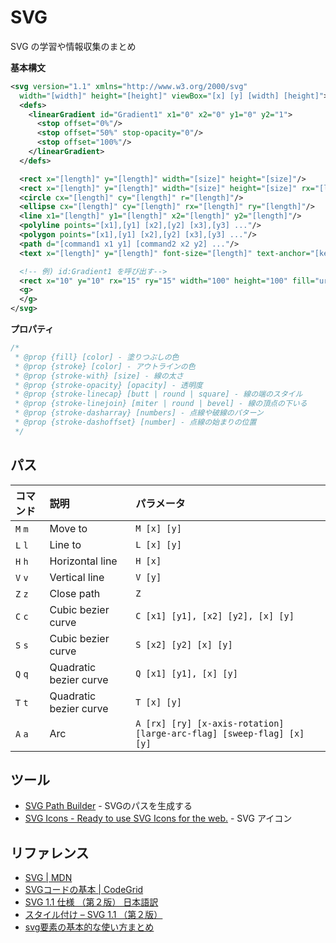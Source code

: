 # SVG

SVG の学習や情報収集のまとめ

__基本構文__

```xml
<svg version="1.1" xmlns="http://www.w3.org/2000/svg" 
  width="[width]" height="[height]" viewBox="[x] [y] [width] [height]">
  <defs>
    <linearGradient id="Gradient1" x1="0" x2="0" y1="0" y2="1">
      <stop offset="0%"/>
      <stop offset="50%" stop-opacity="0"/>
      <stop offset="100%"/>
    </linearGradient>
  </defs>

  <rect x="[length]" y="[length]" width="[size]" height="[size]"/>
  <rect x="[length]" y="[length]" width="[size]" height="[size]" rx="[length]" ry="[length]"/>
  <circle cx="[length]" cy="[length]" r="[length]"/>
  <ellipse cx="[length]" cy="[length]" rx="[length]" ry="[length]"/>
  <line x1="[length]" y1="[length]" x2="[length]" y2="[length]"/>
  <polyline points="[x1],[y1] [x2],[y2] [x3],[y3] ..."/>
  <polygon points="[x1],[y1] [x2],[y2] [x3],[y3] ..."/>
  <path d="[command1 x1 y1] [command2 x2 y2] ..."/>
  <text x="[length]" y="[length]" font-size="[length]" text-anchor="[keyword]" fill="[color]">Text</text>

  <!-- 例) id:Gradient1 を呼び出す-->
  <rect x="10" y="10" rx="15" ry="15" width="100" height="100" fill="url(#Gradient1)"/>
  <g>
  </g>
</svg>
```

__プロパティ__

```css
/*
 * @prop {fill} [color] - 塗りつぶしの色
 * @prop {stroke} [color] - アウトラインの色
 * @prop {stroke-with} [size] - 線の太さ
 * @prop {stroke-opacity} [opacity] - 透明度
 * @prop {stroke-linecap} [butt | round | square] - 線の端のスタイル
 * @prop {stroke-linejoin} [miter | round | bevel] - 線の頂点の下いる
 * @prop {stroke-dasharray} [numbers] - 点線や破線のパターン
 * @prop {stroke-dashoffset} [number] - 点線の始まりの位置
 */
```

## パス

|コマンド|説明|パラメータ|
|:--|:--|:--|
|`M` `m`| Move to |`M [x] [y]`|
|`L` `l`| Line to |`L [x] [y]`|
|`H` `h`| Horizontal line |`H [x]`|
|`V` `v`| Vertical line |`V [y]`|
|`Z` `z`| Close path |`Z`|
|`C` `c`| Cubic bezier curve |`C [x1] [y1], [x2] [y2], [x] [y]`|
|`S` `s`| Cubic bezier curve |`S [x2] [y2] [x] [y]`|
|`Q` `q`| Quadratic bezier curve |`Q [x1] [y1], [x] [y]`|
|`T` `t`| Quadratic bezier curve |`T [x] [y]`|
|`A` `a`| Arc |`A [rx] [ry] [x-axis-rotation] [large-arc-flag] [sweep-flag] [x] [y]`|


## ツール

- [SVG Path Builder](http://anthonydugois.com/svg-path-builder/) - SVGのパスを生成する
- [SVG Icons - Ready to use SVG Icons for the web.](http://svgicons.sparkk.fr/) - SVG アイコン


## リファレンス

- [SVG | MDN](https://developer.mozilla.org/ja/docs/Web/SVG)
- [SVGコードの基本 | CodeGrid](https://app.codegrid.net/entry/svg-basic)
- [SVG 1.1 仕様 （第２版） 日本語訳](http://www.hcn.zaq.ne.jp/___/SVG11-2nd/index.html)
- [スタイル付け – SVG 1.1 （第２版）](http://www.hcn.zaq.ne.jp/___/SVG11-2nd/styling.html)
- [svg要素の基本的な使い方まとめ](http://www.h2.dion.ne.jp/~defghi/svgMemo/svgMemo.htm)
